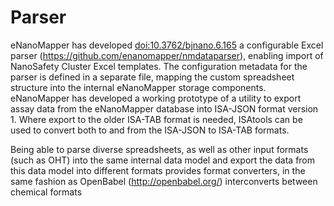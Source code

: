 # Parser

eNanoMapper has developed [doi:10.3762/bjnano.6.165](http://www.beilstein-journals.org/bjnano/single/articleFullText.htm?publicId=2190-4286-6-165) a configurable Excel parser (https://github.com/enanomapper/nmdataparser), enabling import of NanoSafety Cluster Excel templates. The configuration metadata for the parser is defined in a separate file, mapping the custom spreadsheet structure into the internal eNanoMapper storage components.
eNanoMapper has developed a working prototype of a utility to export assay data from the eNanoMapper database into ISA-JSON format version 1. Where export to the older ISA-TAB format is needed, ISAtools can be used to convert both to and from the ISA-JSON to ISA-TAB formats.

Being able to parse diverse spreadsheets, as well as other input formats (such as OHT) into the same internal data model and export the data from this data model into different formats provides format converters, in the same fashion as OpenBabel (http://openbabel.org/) interconverts between chemical formats
